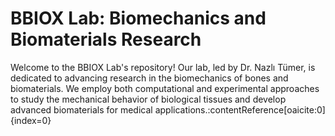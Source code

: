 # BBIOX Lab: Biomechanics and Biomaterials Research

Welcome to the BBIOX Lab's repository! Our lab, led by Dr. Nazlı Tümer, is dedicated to advancing research in the biomechanics of bones and biomaterials. We employ both computational and experimental approaches to study the mechanical behavior of biological tissues and develop advanced biomaterials for medical applications.&#8203;:contentReference[oaicite:0]{index=0}

